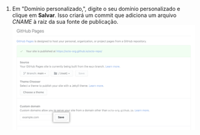 1. Em "Domínio personalizado,", digite o seu domínio personalizado e clique em **Salvar**. Isso criará um commit que adiciona um arquivo _CNAME_ à raiz da sua fonte de publicação. ![Botão Salvar domínio personalizado](/assets/images/help/pages/save-custom-domain.png)
